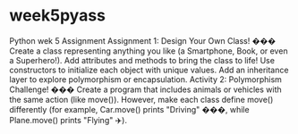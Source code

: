 # week5pyass
Python wek 5 Assignment
Assignment 1: Design Your Own Class! ���️
Create a class representing anything you like (a Smartphone, Book, or even a Superhero!). Add attributes and methods to bring the class to life! Use constructors to initialize each object with unique values.
Add an inheritance layer to explore polymorphism or encapsulation.
Activity 2: Polymorphism Challenge! ���
Create a program that includes animals or vehicles with the same action (like move()). However, make each class define move() differently (for example, Car.move() prints "Driving" ���, while Plane.move() prints "Flying" ✈️).
